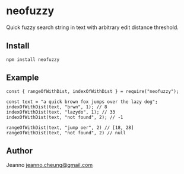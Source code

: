 # neofuzzy
Quick fuzzy search string in text with arbitrary edit distance threshold.

## Install
```
npm install neofuzzy
```

## Example
```
const { rangeOfWithDist, indexOfWithDist } = require("neofuzzy");

const text = "a quick brown fox jumps over the lazy dog";
indexOfWithDist(text, "brwn", 1); // 8
indexOfWithDist(text, "lazydo", 1); // 33
indexOfWithDist(text, "not found", 2); // -1

rangeOfWithDist(text, "jump oer", 2) // [18, 28]
rangeOfWithDist(text, "not found", 2) // null 
```

## Author
Jeanno <jeanno.cheung@gmail.com>

